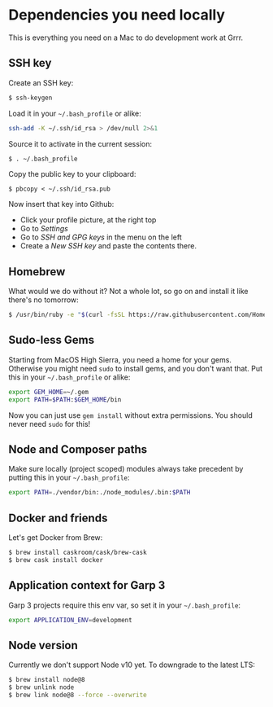# Dependencies you need locally
This is everything you need on a Mac to do development work at Grrr.


## SSH key
Create an SSH key:
```bash
$ ssh-keygen
```

Load it in your `~/.bash_profile` or alike:
```bash
ssh-add -K ~/.ssh/id_rsa > /dev/null 2>&1
```

Source it to activate in the current session:
```bash
$ . ~/.bash_profile
```

Copy the public key to your clipboard:
```
$ pbcopy < ~/.ssh/id_rsa.pub
```

Now insert that key into Github:
* Click your profile picture, at the right top
* Go to _Settings_
* Go to _SSH and GPG keys_ in the menu on the left
* Create a _New SSH key_ and paste the contents there.


## Homebrew
What would we do without it?
Not a whole lot, so go on and install it like there's no tomorrow:

```bash
$ /usr/bin/ruby -e "$(curl -fsSL https://raw.githubusercontent.com/Homebrew/install/master/install)"
```


## Sudo-less Gems
Starting from MacOS High Sierra, you need a home for your gems.
Otherwise you might need `sudo` to install gems, and you don't want that.
Put this in your `~/.bash_profile` or alike:

```bash
export GEM_HOME=~/.gem
export PATH=$PATH:$GEM_HOME/bin
```

Now you can just use `gem install` without extra permissions.
You should never need `sudo` for this!


## Node and Composer paths
Make sure locally (project scoped) modules always take precedent by putting this in your `~/.bash_profile`:

```bash
export PATH=./vendor/bin:./node_modules/.bin:$PATH
```


## Docker and friends
Let's get Docker from Brew:
```bash
$ brew install caskroom/cask/brew-cask
$ brew cask install docker
```


## Application context for Garp 3
Garp 3 projects require this env var, so set it in your `~/.bash_profile`:
```bash
export APPLICATION_ENV=development
```


## Node version
Currently we don't support Node v10 yet.
To downgrade to the latest LTS:

```bash
$ brew install node@8
$ brew unlink node
$ brew link node@8 --force --overwrite
```
